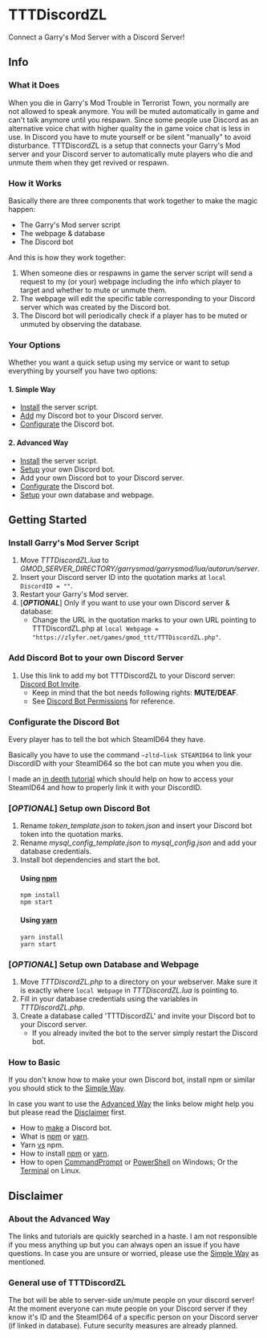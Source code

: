 # TTTDiscordZL
Connect a Garry's Mod Server with a Discord Server!
## Info
### What it Does
When you die in Garry's Mod Trouble in Terrorist Town, you normally are not allowed to speak anymore.
You will be muted automatically in game and can't talk anymore until you respawn.
Since some people use Discord as an alternative voice chat with higher quality the in game voice chat is less in use.
In Discord you have to mute yourself or be silent "manually" to avoid disturbance.
TTTDiscordZL is a setup that connects your Garry's Mod server and your Discord server to automatically mute players who die and unmute them when they get revived or respawn.
### How it Works
Basically there are three components that work together to make the magic happen:
 - The Garry's Mod server script
 - The webpage & database
 - The Discord bot

And this is how they work together:
 1. When someone dies or respawns in game the server script will send a request to my (or your) webpage including the info which player to target and whether to mute or unmute them.
 2. The webpage will edit the specific table corresponding to your Discord server which was created by the Discord bot.
 3. The Discord bot will periodically check if a player has to be muted or unmuted by observing the database.
### Your Options
Whether you want a quick setup using my service or want to setup everything by yourself you have two options:
#### 1. Simple Way
 - [Install](#install-garrys-mod-server-script) the server script.
 - [Add](#add-discord-bot-to-your-own-discord-server) my Discord bot to your Discord server.
 - [Configurate](#configurate-the-discord-bot) the Discord bot.
#### 2. Advanced Way
 - [Install](#install-garrys-mod-server-script) the server script.
 - [Setup](#optional-setup-own-discord-bot) your own Discord bot.
 - Add your own Discord bot to your Discord server.
 - [Configurate](#configurate-the-discord-bot) the Discord bot.
 - [Setup](#optional-setup-own-database-and-webpage) your own database and webpage.
## Getting Started
### Install Garry's Mod Server Script
 1. Move _TTTDiscordZL.lua_ to _GMOD_SERVER_DIRECTORY/garrysmod/garrysmod/lua/autorun/server_.
 2. Insert your Discord server ID into the quotation marks at `local DiscordID = ""`.
 3. Restart your Garry's Mod server.
 4. [**_OPTIONAL_**] Only if you want to use your own Discord server & database:
    * Change the URL in the quotation marks to your own URL pointing to TTTDiscordZL.php at `local Webpage = "https://zlyfer.net/games/gmod_ttt/TTTDiscordZL.php"`.
### Add Discord Bot to your own Discord Server
 1. Use this link to add my bot TTTDiscordZL to your Discord server: [Discord Bot Invite](https://discordapp.com/oauth2/authorize?client_id=424687518966087682&scope=bot&permissions=4194304).
    - Keep in mind that the bot needs following rights: **MUTE/DEAF**.
    - See [Discord Bot Permissions](https://discordapp.com/developers/docs/topics/permissions) for reference.
### Configurate the Discord Bot
Every player has to tell the bot which SteamID64 they have.

Basically you have to use the command `~zltd~link STEAMID64` to link your DiscordID with your SteamID64 so the bot can mute you when you die.

I made an [in depth tutorial](IDLinkTutorial.md) which should help on how to access your SteamID64 and how to properly link it with your DiscordID.
### [_OPTIONAL_] Setup own Discord Bot
 1. Rename _token_template.json_ to _token.json_ and insert your Discord bot token into the quotation marks.
 2. Rename _mysql_config_template.json_ to _mysql_config.json_ and add your database credentials.
 3. Install bot dependencies and start the bot.
	#### Using [npm](https://www.npmjs.com/)
	```
	npm install
	npm start
	```
	#### Using [yarn](https://yarnpkg.com/)
	```
	yarn install
	yarn start
	```
### [_OPTIONAL_] Setup own Database and Webpage
 1. Move _TTTDiscordZL.php_ to a directory on your webserver. Make sure it is exactly where `local Webpage` in _TTTDiscordZL.lua_ is pointing to.
 2. Fill in your database credentials using the variables in _TTTDiscordZL.php_.
 3. Create a database called 'TTTDiscordZL' and invite your Discord bot to your Discord server.
    - If you already invited the bot to the server simply restart the Discord bot.
### How to Basic
If you don't know how to make your own Discord bot, install npm or similar you should stick to the [Simple Way](#1-simple-way).

In case you want to use the [Advanced Way](#2-advanced-way) the links below might help you but please read the [Disclaimer](#disclaimer) first.
- How to [make](https://www.digitaltrends.com/gaming/how-to-make-a-discord-bot/) a Discord bot.
- What is [npm](https://docs.npmjs.com/getting-started/what-is-npm) or [yarn](https://yarnpkg.com/en/docs/getting-started).
- Yarn [vs](https://blog.risingstack.com/yarn-vs-npm-node-js-package-managers/) npm.
- How to install [npm](https://www.npmjs.com/get-npm) or [yarn](https://yarnpkg.com/en/docs/install#windows-stable).
- How to open [CommandPrompt](https://www.lifewire.com/how-to-open-command-prompt-2618089) or [PowerShell](https://www.tenforums.com/tutorials/25581-open-windows-powershell-windows-10-a.html) on Windows; Or the [Terminal](https://www.lifewire.com/ways-to-open-a-terminal-console-window-using-ubuntu-4075024) on Linux.
## Disclaimer
### About the Advanced Way
The links and tutorials are quickly searched in a haste.
I am not responsible if you mess anything up but you can always open an issue if you have questions.
In case you are unsure or worried, please use the [Simple Way](#1-simple-way) as mentioned.
### General use of TTTDiscordZL
The bot will be able to server-side un/mute people on your discord server!
At the moment everyone can mute people on your Discord server if they know it's ID and the SteamID64 of a specific person on your Discord server (if linked in database).
Future security measures are already planned.
